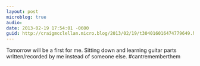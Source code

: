 ```yaml
---
layout: post
microblog: true
audio: 
date: 2013-02-19 17:54:01 -0600
guid: http://craigmcclellan.micro.blog/2013/02/19/t304016016474779649.html
---
```

Tomorrow will be a first for me. Sitting down and learning guitar parts written/recorded by me instead of someone else. #cantrememberthem
